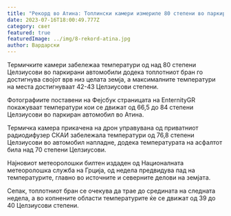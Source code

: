 ```yaml
---
title: "Рекорд во Атина: Топлински камери измериле 80 степени во паркирани автомобили"
date: 2023-07-16T18:00:49.777Z
category: свет
featured: true
featuredImage: ../img/8-rekord-atina.jpg
author: Вардарски
---
```

Термичките камери забележаа температури од над 80 степени Целзиусови во паркирани автомобили додека топлотниот бран го достигнува својот врв низ целата земја, а максималните температури на места достигнуваат 42-43 Целзиусови степени.

Фотографиите поставени на Фејсбук страницата на EnternityGR покажуваат температури кои се движат од 66,5 до 84 степени Целзиусови во паркиран автомобил во Атина.

Термичка камера прикачена на дрон управувана од приватниот радиодифузер СКАИ забележала температури од 76,8 степени Целзиусови во автомобил напладне, додека температурата на асфалтот била над 70 степени Целзиусови.

Најновиот метеоролошки билтен издаден од Националната метеоролошка служба на Грција, од недела предвидува пад на температурите, главно во источните и северните делови на земјата.

Сепак, топлотниот бран се очекува да трае до средината на следната недела, а во копнените области температурите ќе се движат од 39 до 40 Целзиусови степени.